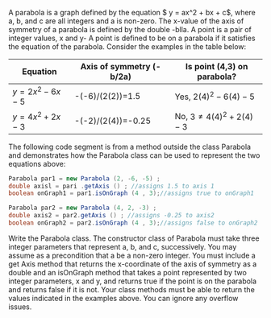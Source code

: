 A parabola is a graph defined by the equation $ y = ax^2 + bx + c$, where a, b, and c are all integers and a is non-zero. The x-value of the axis of symmetry of a parabola is defined by the double -blla. A point is a pair of integer values, x and y- A point is defined to be on a parabola if it satisfies the equation of the parabola. Consider the examples in the table below: 

Equation | Axis of symmetry (-b/2a) | Is point (4,3) on parabola?
|---|---|---|
$y=2x^2-6x-5$|-(-6)/(2(2))=1.5| Yes, $2(4)^2-6(4)-5$
$y=4x^2+2x-3$|-(-2)/(2(4))=-0.25| No, $3\neq 4(4)^2+2(4)-3$

The following code segment is from a method outside the class Parabola and demonstrates how the Parabola class can be used to represent the two equations above: 

```java
Parabola par1 = new Parabola (2, -6, -5) ;
double axisl = pari .getAxis () ; //assigns 1.5 to axis 1  
boolean onGraph1 = par1.isOnGraph (4 , 3);//assigns true to onGraph1 

Parabola par2 = new Parabola (4, 2, -3) ;
double axis2 = par2.getAxis () ; //assigns -0.25 to axis2  
boolean onGraph2 = par2.isOnGraph (4 , 3);//assigns false to onGraph2 
```

Write the Parabola class. The constructor class of Parabola must take three integer parameters that represent a, b, and c, successively. You may assume as a precondition that a be a non-zero integer. You must include a get Axis method that returns the x-coordinate of the axis of symmetry as a double and an isOnGraph method that takes a point represented by two integer parameters, x and y, and returns true if the point is on the parabola and returns false if it is not. Your class methods must be able to return the values indicated in the examples above. You can ignore any overflow issues. 


```